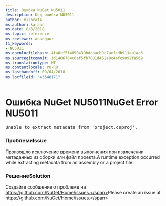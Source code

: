 ```yaml
---
title: Ошибка NuGet NU5011
description: Код ошибки NU5011
author: mishra14
ms.author: karann
ms.date: 8/3/2018
ms.topic: reference
ms.reviewer: anangaur
f1_keywords:
- NU5011
ms.openlocfilehash: 4fa0cf5f4890439bddbacb9c7aefedb911aa1ac6
ms.sourcegitcommit: 1d1406764c6af5fb7801d462e0c4afc9092fa569
ms.translationtype: MT
ms.contentlocale: ru-RU
ms.lasthandoff: 09/04/2018
ms.locfileid: "43548171"
---
```

# <a name="nuget-error-nu5011"></a><span data-ttu-id="f8c8c-103">Ошибка NuGet NU5011</span><span class="sxs-lookup"><span data-stu-id="f8c8c-103">NuGet Error NU5011</span></span>
<pre>Unable to extract metadata from 'project.csproj'.</pre>

### <a name="issue"></a><span data-ttu-id="f8c8c-104">Проблеми</span><span class="sxs-lookup"><span data-stu-id="f8c8c-104">Issue</span></span>

<span data-ttu-id="f8c8c-105">Произошло исключение времени выполнения при извлечении метаданных из сборки или файл проекта.</span><span class="sxs-lookup"><span data-stu-id="f8c8c-105">A runtime exception occurred while extracting metadata from an assembly or a project file.</span></span>


### <a name="solution"></a><span data-ttu-id="f8c8c-106">Решение</span><span class="sxs-lookup"><span data-stu-id="f8c8c-106">Solution</span></span>

<span data-ttu-id="f8c8c-107">Создайте сообщение о проблеме на https://github.com/NuGet/Home/issues.</span><span class="sxs-lookup"><span data-stu-id="f8c8c-107">Please create an issue at https://github.com/NuGet/Home/issues.</span></span>

